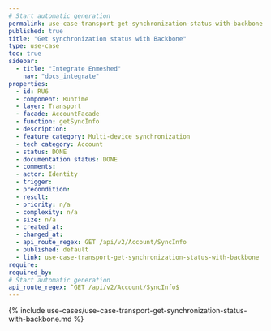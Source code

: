 ```yaml
---
# Start automatic generation
permalink: use-case-transport-get-synchronization-status-with-backbone
published: true
title: "Get synchronization status with Backbone"
type: use-case
toc: true
sidebar:
  - title: "Integrate Enmeshed"
    nav: "docs_integrate"
properties:
  - id: RU6
  - component: Runtime
  - layer: Transport
  - facade: AccountFacade
  - function: getSyncInfo
  - description:
  - feature category: Multi-device synchronization
  - tech category: Account
  - status: DONE
  - documentation status: DONE
  - comments:
  - actor: Identity
  - trigger:
  - precondition:
  - result:
  - priority: n/a
  - complexity: n/a
  - size: n/a
  - created_at:
  - changed_at:
  - api_route_regex: GET /api/v2/Account/SyncInfo
  - published: default
  - link: use-case-transport-get-synchronization-status-with-backbone
require:
required_by:
# Start automatic generation
api_route_regex: ^GET /api/v2/Account/SyncInfo$
---
```


{% include use-cases/use-case-transport-get-synchronization-status-with-backbone.md %}
